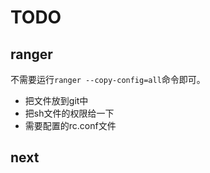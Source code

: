 # TODO

## ranger
不需要运行`ranger --copy-config=all`命令即可。
- 把文件放到git中
- 把sh文件的权限给一下
- 需要配置的rc.conf文件

## next

